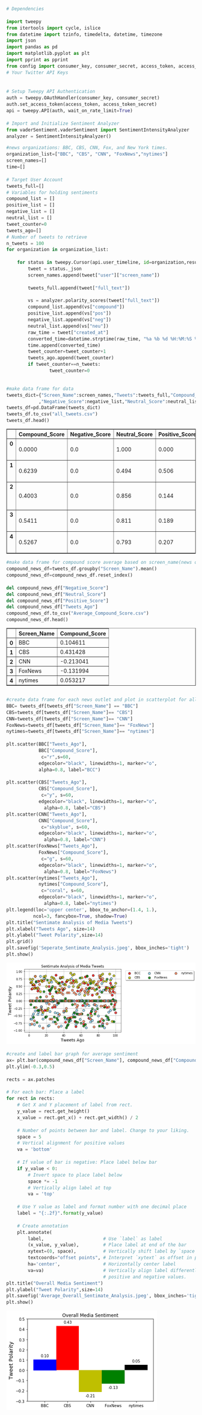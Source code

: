 

```python
# Dependencies

import tweepy
from itertools import cycle, islice
from datetime import tzinfo, timedelta, datetime, timezone
import json
import pandas as pd
import matplotlib.pyplot as plt
import pprint as pprint
from config import consumer_key, consumer_secret, access_token, access_token_secret
# Your Twitter API Keys


# Setup Tweepy API Authentication
auth = tweepy.OAuthHandler(consumer_key, consumer_secret)
auth.set_access_token(access_token, access_token_secret)
api = tweepy.API(auth, wait_on_rate_limit=True)

# Import and Initialize Sentiment Analyzer
from vaderSentiment.vaderSentiment import SentimentIntensityAnalyzer
analyzer = SentimentIntensityAnalyzer()
```


```python
#news organizations: BBC, CBS, CNN, Fox, and New York times.
organization_list=["BBC", "CBS", "CNN", "FoxNews","nytimes"]
screen_names=[]
time=[]

# Target User Account
tweets_full=[]
# Variables for holding sentiments
compound_list = []
positive_list = []
negative_list = []
neutral_list = []
tweet_counter=0
tweets_ago=[]
# Number of tweets to retrieve
n_tweets = 100
for organization in organization_list:
    
    for status in tweepy.Cursor(api.user_timeline, id=organization,result_type="recent", tweet_mode='extended').items(n_tweets):
        tweet = status._json
        screen_names.append(tweet["user"]["screen_name"])
        
        tweets_full.append(tweet["full_text"])
        
        vs = analyzer.polarity_scores(tweet["full_text"])
        compound_list.append(vs["compound"])
        positive_list.append(vs["pos"])
        negative_list.append(vs["neg"])
        neutral_list.append(vs["neu"])
        raw_time = tweet["created_at"]
        converted_time=datetime.strptime(raw_time, "%a %b %d %H:%M:%S %z %Y")
        time.append(converted_time)
        tweet_counter=tweet_counter+1 
        tweets_ago.append(tweet_counter)
        if tweet_counter==n_tweets:
                tweet_counter=0
        

```


```python
#make data frame for data
tweets_dict={"Screen_Name":screen_names,"Tweets":tweets_full,"Compound_Score":compound_list,"Positive_Score":positive_list
            ,"Negative_Score":negative_list,"Neutral_Score":neutral_list,"Time":time,"Tweets_Ago":tweets_ago}
tweets_df=pd.DataFrame(tweets_dict)
tweets_df.to_csv("all_tweets.csv")
tweets_df.head()
```




<div>
<style>
    .dataframe thead tr:only-child th {
        text-align: right;
    }

    .dataframe thead th {
        text-align: left;
    }

    .dataframe tbody tr th {
        vertical-align: top;
    }
</style>
<table border="1" class="dataframe">
  <thead>
    <tr style="text-align: right;">
      <th></th>
      <th>Compound_Score</th>
      <th>Negative_Score</th>
      <th>Neutral_Score</th>
      <th>Positive_Score</th>
      <th>Screen_Name</th>
      <th>Time</th>
      <th>Tweets</th>
      <th>Tweets_Ago</th>
    </tr>
  </thead>
  <tbody>
    <tr>
      <th>0</th>
      <td>0.0000</td>
      <td>0.0</td>
      <td>1.000</td>
      <td>0.000</td>
      <td>BBC</td>
      <td>2018-04-09 16:26:04+00:00</td>
      <td>The latest episode of @TheSimpsons has address...</td>
      <td>1</td>
    </tr>
    <tr>
      <th>1</th>
      <td>0.6239</td>
      <td>0.0</td>
      <td>0.494</td>
      <td>0.506</td>
      <td>BBC</td>
      <td>2018-04-09 16:04:04+00:00</td>
      <td>🏃‍♀️❤️ What a brilliant idea! https://t.co/QUV...</td>
      <td>2</td>
    </tr>
    <tr>
      <th>2</th>
      <td>0.4003</td>
      <td>0.0</td>
      <td>0.856</td>
      <td>0.144</td>
      <td>BBC</td>
      <td>2018-04-09 15:42:30+00:00</td>
      <td>RT @BBCTheOneShow: Tonight on The One Show - @...</td>
      <td>3</td>
    </tr>
    <tr>
      <th>3</th>
      <td>0.5411</td>
      <td>0.0</td>
      <td>0.811</td>
      <td>0.189</td>
      <td>BBC</td>
      <td>2018-04-09 15:29:26+00:00</td>
      <td>RT @BBCSport: What a way to save match point!\...</td>
      <td>4</td>
    </tr>
    <tr>
      <th>4</th>
      <td>0.5267</td>
      <td>0.0</td>
      <td>0.793</td>
      <td>0.207</td>
      <td>BBC</td>
      <td>2018-04-09 15:07:08+00:00</td>
      <td>🐶❤️😽\nHenry and Baloo: Dog and cat travel comp...</td>
      <td>5</td>
    </tr>
  </tbody>
</table>
</div>




```python
#make data frame for compound score average based on screen_name(news outlet)
compound_news_df=tweets_df.groupby("Screen_Name").mean()
compound_news_df=compound_news_df.reset_index()

del compound_news_df["Negative_Score"]
del compound_news_df["Neutral_Score"]
del compound_news_df["Positive_Score"]
del compound_news_df["Tweets_Ago"]
compound_news_df.to_csv("Average_Compound_Score.csv")
compound_news_df.head()
```




<div>
<style>
    .dataframe thead tr:only-child th {
        text-align: right;
    }

    .dataframe thead th {
        text-align: left;
    }

    .dataframe tbody tr th {
        vertical-align: top;
    }
</style>
<table border="1" class="dataframe">
  <thead>
    <tr style="text-align: right;">
      <th></th>
      <th>Screen_Name</th>
      <th>Compound_Score</th>
    </tr>
  </thead>
  <tbody>
    <tr>
      <th>0</th>
      <td>BBC</td>
      <td>0.104611</td>
    </tr>
    <tr>
      <th>1</th>
      <td>CBS</td>
      <td>0.431428</td>
    </tr>
    <tr>
      <th>2</th>
      <td>CNN</td>
      <td>-0.213041</td>
    </tr>
    <tr>
      <th>3</th>
      <td>FoxNews</td>
      <td>-0.131994</td>
    </tr>
    <tr>
      <th>4</th>
      <td>nytimes</td>
      <td>0.053217</td>
    </tr>
  </tbody>
</table>
</div>




```python


```


```python
#create data frame for each news outlet and plot in scatterplot for all tweet sentament 
BBC= tweets_df[tweets_df["Screen_Name"] == "BBC"]
CBS=tweets_df[tweets_df["Screen_Name"]== "CBS"]
CNN=tweets_df[tweets_df["Screen_Name"]== "CNN"]
FoxNews=tweets_df[tweets_df["Screen_Name"]== "FoxNews"]
nytimes=tweets_df[tweets_df["Screen_Name"]== "nytimes"]

plt.scatter(BBC["Tweets_Ago"], 
            BBC["Compound_Score"], 
             c="r",s=60,
            edgecolor="black", linewidths=1, marker="o", 
            alpha=0.8, label="BCC")

plt.scatter(CBS["Tweets_Ago"], 
            CBS["Compound_Score"], 
             c="y", s=60,
            edgecolor="black", linewidths=1, marker="o", 
              alpha=0.8, label="CBS")
plt.scatter(CNN["Tweets_Ago"], 
            CNN["Compound_Score"], 
             c="skyblue", s=60,
            edgecolor="black", linewidths=1, marker="o", 
              alpha=0.8, label="CNN")
plt.scatter(FoxNews["Tweets_Ago"], 
            FoxNews["Compound_Score"], 
             c="g", s=60,
            edgecolor="black", linewidths=1, marker="o", 
              alpha=0.8, label="FoxNews")
plt.scatter(nytimes["Tweets_Ago"], 
            nytimes["Compound_Score"], 
             c="coral", s=60,
            edgecolor="black", linewidths=1, marker="o", 
              alpha=0.8, label="nytimes")
plt.legend(loc='upper center', bbox_to_anchor=(1.4, 1.),
          ncol=3, fancybox=True, shadow=True)
plt.title("Sentimate Analysis of Media Tweets")        
plt.xlabel("Tweets Ago", size=14)
plt.ylabel("Tweet Polarity",size=14)
plt.grid()
plt.savefig('Seperate_Sentimate_Analysis.jpeg', bbox_inches='tight')
plt.show()

```


![png](output_5_0.png)



```python
#create and label bar graph for average sentiment
ax= plt.bar(compound_news_df["Screen_Name"], compound_news_df["Compound_Score"],width=1,edgecolor="b" ,color=("b","r","y","g","k"))
plt.ylim(-0.3,0.5)

rects = ax.patches

# For each bar: Place a label
for rect in rects:
    # Get X and Y placement of label from rect.
    y_value = rect.get_height()
    x_value = rect.get_x() + rect.get_width() / 2

    # Number of points between bar and label. Change to your liking.
    space = 5
    # Vertical alignment for positive values
    va = 'bottom'

    # If value of bar is negative: Place label below bar
    if y_value < 0:
        # Invert space to place label below
        space *= -1
        # Vertically align label at top
        va = 'top'

    # Use Y value as label and format number with one decimal place
    label = "{:.2f}".format(y_value)

    # Create annotation
    plt.annotate(
        label,                      # Use `label` as label
        (x_value, y_value),         # Place label at end of the bar
        xytext=(0, space),          # Vertically shift label by `space`
        textcoords="offset points", # Interpret `xytext` as offset in points
        ha='center',                # Horizontally center label
        va=va)                      # Vertically align label differently for
                                    # positive and negative values.
plt.title("Overall Media Sentiment")        
plt.ylabel("Tweet Polarity",size=14)
plt.savefig('Average_Overall_Sentimate_Analysis.jpeg', bbox_inches='tight')
plt.show()

```


![png](output_6_0.png)

